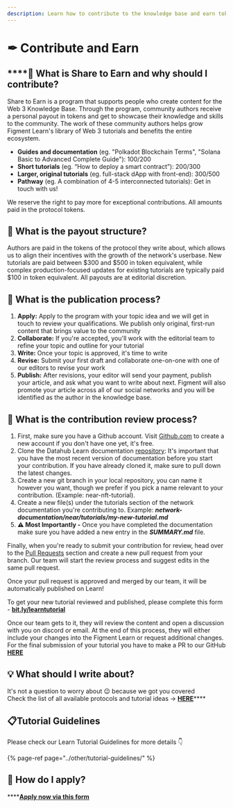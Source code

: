 ```yaml
---
description: Learn how to contribute to the knowledge base and earn tokens
---
```


# ✒ Contribute and Earn

## \*\*\*\*🤝 **What is Share to Earn and why should I contribute?**

Share to Earn is a program that supports people who create content for the Web 3 Knowledge Base. Through the program, community authors receive a personal payout in tokens and get to showcase their knowledge and skills to the community. The work of these community authors helps grow Figment Learn's library of Web 3 tutorials and benefits the entire ecosystem.

* **Guides and documentation** \(eg. "Polkadot Blockchain Terms", "Solana Basic to Advanced Complete Guide"\): $100/$200
* **Short tutorials** \(eg. “How to deploy a smart contract”\): $200/$300
* **Larger, original tutorials** \(eg. full-stack dApp with front-end\): $300/$500
* **Pathway** \(eg. A combination of 4-5 interconnected tutorials\): Get in touch with us!

We reserve the right to pay more for exceptional contributions. All amounts paid in the protocol tokens.

## 💸 What is the payout structure?

Authors are paid in the tokens of the protocol they write about, which allows us to align their incentives with the growth of the network's userbase. New tutorials are paid between $300 and $500 in token equivalent, while complex production-focused updates for existing tutorials are typically paid $100 in token equivalent. All payouts are at editorial discretion.

## 🧩 What is the publication process?

1. **Apply:** Apply to the program with your topic idea and we will get in touch to review your qualifications. We publish only original, first-run content that brings value to the community  
2. **Collaborate:** If you're accepted, you'll work with the editorial team to refine your topic and outline for your tutorial 
3. **Write:** Once your topic is approved, it's time to write  
4. **Revise:** Submit your first draft and collaborate one-on-one with one of our editors to revise your work  
5. **Publish:** After revisions, your editor will send your payment, publish your article, and ask what you want to write about next. Figment will also promote your article across all of our social networks and you will be identified as the author in the knowledge base. 

## **📝 What is the contribution review process?**

1. First, make sure you have a Github account. Visit [Github.com](http://Github.com) to create a new account if you don't have one yet, it's free.
2. Clone the Datahub Learn documentation [repository](https://github.com/figment-networks/datahub-learn): It's important that you have the most recent version of documentation before you start your contribution. If you have already cloned it, make sure to pull down the latest changes.
3. Create a new git branch in your local repository, you can name it however you want, though we prefer if you pick a name relevant to your contribution. \(Example: near-nft-tutorial\).
4. Create a new file\(s\) under the tutorials section of the network documentation you're contributing to. Example: _**network-documentation/near/tutorials/my-new-tutorial.md**_
5. **⚠ Most Importantly -** Once you have completed the documentation make sure you have added a new entry in the _**SUMMARY.md**_ file.

Finally, when you're ready to submit your contribution for review, head over to the [Pull Requests](https://github.com/figment-networks/datahub-learn/pulls) section and create a new pull request from your branch. Our team will start the review process and suggest edits in the same pull request.

Once your pull request is approved and merged by our team, it will be automatically published on Learn!

To get your new tutorial reviewed and published, please complete this form - [**bit.ly/learntutorial**](http://bit.ly/learntutorial)

Once our team gets to it, they will review the content and open a discussion with you on discord or email. At the end of this process, they will either include your changes into the Figment Learn or request additional changes. For the final submission of your tutorial you have to make a PR to our GitHub [**HERE**](https://github.com/figment-networks/datahub-learn)

## 💡 What should I write about?

It's not a question to worry about 😉 because we got you covered  
Check the list of all available protocols and tutorial ideas -&gt; [**HERE**](https://www.notion.so/Tutorial-Contribution-Ideas-d8ff9cdc32ca4b58838d81d07eab49bd)\*\*\*\*

## 📋Tutorial Guidelines

Please check our Learn Tutorial Guidelines for more details 👇

{% page-ref page="../other/tutorial-guidelines/" %}

## 🙋 How do I apply?

\*\*\*\*[**Apply now via this form**](https://forms.gle/v5ksLNBG24cxm1Bs6)

